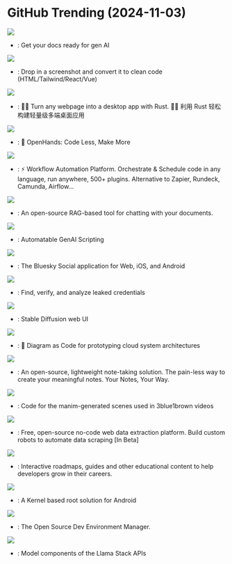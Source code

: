 # GitHub Trending (2024-11-03)

![](https://img.shields.io/badge/Python-New%20605-green?style=flat-square&logo=appveyor)
- [](https://github.comundefined): Get your docs ready for gen AI

![](https://img.shields.io/badge/Python-New%20151-green?style=flat-square&logo=appveyor)
- [](https://github.comundefined): Drop in a screenshot and convert it to clean code (HTML/Tailwind/React/Vue)

![](https://img.shields.io/badge/Rust-New%20175-green?style=flat-square&logo=appveyor)
- [](https://github.comundefined): 🤱🏻 Turn any webpage into a desktop app with Rust. 🤱🏻 利用 Rust 轻松构建轻量级多端桌面应用

![](https://img.shields.io/badge/Python-New%2091-green?style=flat-square&logo=appveyor)
- [](https://github.comundefined): 🙌 OpenHands: Code Less, Make More

![](https://img.shields.io/badge/Java-New%20234-green?style=flat-square&logo=appveyor)
- [](https://github.comundefined): ⚡ Workflow Automation Platform. Orchestrate & Schedule code in any language, run anywhere, 500+ plugins. Alternative to Zapier, Rundeck, Camunda, Airflow...

![](https://img.shields.io/badge/Python-New%20694-green?style=flat-square&logo=appveyor)
- [](https://github.comundefined): An open-source RAG-based tool for chatting with your documents.

![](https://img.shields.io/badge/TypeScript-New%20264-green?style=flat-square&logo=appveyor)
- [](https://github.comundefined): Automatable GenAI Scripting

![](https://img.shields.io/badge/TypeScript-New%20124-green?style=flat-square&logo=appveyor)
- [](https://github.comundefined): The Bluesky Social application for Web, iOS, and Android

![](https://img.shields.io/badge/Go-New%20169-green?style=flat-square&logo=appveyor)
- [](https://github.comundefined): Find, verify, and analyze leaked credentials

![](https://img.shields.io/badge/Python-New%2061-green?style=flat-square&logo=appveyor)
- [](https://github.comundefined): Stable Diffusion web UI

![](https://img.shields.io/badge/Python-New%2091-green?style=flat-square&logo=appveyor)
- [](https://github.comundefined): 🎨 Diagram as Code for prototyping cloud system architectures

![](https://img.shields.io/badge/Go-New%20182-green?style=flat-square&logo=appveyor)
- [](https://github.comundefined): An open-source, lightweight note-taking solution. The pain-less way to create your meaningful notes. Your Notes, Your Way.

![](https://img.shields.io/badge/Python-New%20124-green?style=flat-square&logo=appveyor)
- [](https://github.comundefined): Code for the manim-generated scenes used in 3blue1brown videos

![](https://img.shields.io/badge/TypeScript-New%20497-green?style=flat-square&logo=appveyor)
- [](https://github.comundefined): Free, open-source no-code web data extraction platform. Build custom robots to automate data scraping [In Beta]

![](https://img.shields.io/badge/TypeScript-New%20105-green?style=flat-square&logo=appveyor)
- [](https://github.comundefined): Interactive roadmaps, guides and other educational content to help developers grow in their careers.

![](https://img.shields.io/badge/Kotlin-New%2027-green?style=flat-square&logo=appveyor)
- [](https://github.comundefined): A Kernel based root solution for Android

![](https://img.shields.io/badge/Go-New%20173-green?style=flat-square&logo=appveyor)
- [](https://github.comundefined): The Open Source Dev Environment Manager.

![](https://img.shields.io/badge/Python-New%20193-green?style=flat-square&logo=appveyor)
- [](https://github.comundefined): Model components of the Llama Stack APIs

